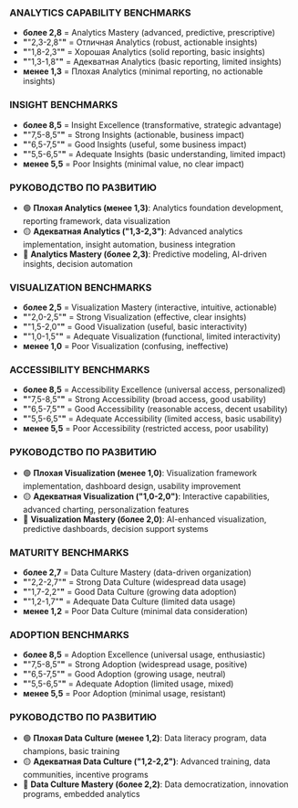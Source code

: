 ### ANALYTICS CAPABILITY BENCHMARKS
- **более 2,8** = Analytics Mastery (advanced, predictive, prescriptive)
- **"**"2,3-2,8"**"** = Отличная Analytics (robust, actionable insights)
- **"**"1,8-2,3"**"** = Хорошая Analytics (solid reporting, basic insights)
- **"**"1,3-1,8"**"** = Адекватная Analytics (basic reporting, limited insights)
- **менее 1,3** = Плохая Analytics (minimal reporting, no actionable insights)

### INSIGHT BENCHMARKS
- **более 8,5** = Insight Excellence (transformative, strategic advantage)
- **"**"7,5-8,5"**"** = Strong Insights (actionable, business impact)
- **"**"6,5-7,5"**"** = Good Insights (useful, some business impact)
- **"**"5,5-6,5"**"** = Adequate Insights (basic understanding, limited impact)
- **менее 5,5** = Poor Insights (minimal value, no clear impact)

### РУКОВОДСТВО ПО РАЗВИТИЮ
- 🟢 **Плохая Analytics (менее 1,3)**: Analytics foundation development, reporting framework, data visualization
- 🟡 **Адекватная Analytics ("1,3-2,3")**: Advanced analytics implementation, insight automation, business integration
- 🔴 **Analytics Mastery (более 2,3)**: Predictive modeling, AI-driven insights, decision automation

### VISUALIZATION BENCHMARKS
- **более 2,5** = Visualization Mastery (interactive, intuitive, actionable)
- **"**"2,0-2,5"**"** = Strong Visualization (effective, clear insights)
- **"**"1,5-2,0"**"** = Good Visualization (useful, basic interactivity)
- **"**"1,0-1,5"**"** = Adequate Visualization (functional, limited interactivity)
- **менее 1,0** = Poor Visualization (confusing, ineffective)

### ACCESSIBILITY BENCHMARKS
- **более 8,5** = Accessibility Excellence (universal access, personalized)
- **"**"7,5-8,5"**"** = Strong Accessibility (broad access, good usability)
- **"**"6,5-7,5"**"** = Good Accessibility (reasonable access, decent usability)
- **"**"5,5-6,5"**"** = Adequate Accessibility (limited access, basic usability)
- **менее 5,5** = Poor Accessibility (restricted access, poor usability)

### РУКОВОДСТВО ПО РАЗВИТИЮ
- 🟢 **Плохая Visualization (менее 1,0)**: Visualization framework implementation, dashboard design, usability improvement
- 🟡 **Адекватная Visualization ("1,0-2,0")**: Interactive capabilities, advanced charting, personalization features
- 🔴 **Visualization Mastery (более 2,0)**: AI-enhanced visualization, predictive dashboards, decision support systems

### MATURITY BENCHMARKS
- **более 2,7** = Data Culture Mastery (data-driven organization)
- **"**"2,2-2,7"**"** = Strong Data Culture (widespread data usage)
- **"**"1,7-2,2"**"** = Good Data Culture (growing data adoption)
- **"**"1,2-1,7"**"** = Adequate Data Culture (limited data usage)
- **менее 1,2** = Poor Data Culture (minimal data consideration)

### ADOPTION BENCHMARKS
- **более 8,5** = Adoption Excellence (universal usage, enthusiastic)
- **"**"7,5-8,5"**"** = Strong Adoption (widespread usage, positive)
- **"**"6,5-7,5"**"** = Good Adoption (growing usage, neutral)
- **"**"5,5-6,5"**"** = Adequate Adoption (limited usage, mixed)
- **менее 5,5** = Poor Adoption (minimal usage, resistant)

### РУКОВОДСТВО ПО РАЗВИТИЮ
- 🟢 **Плохая Data Culture (менее 1,2)**: Data literacy program, data champions, basic training
- 🟡 **Адекватная Data Culture ("1,2-2,2")**: Advanced training, data communities, incentive programs
- 🔴 **Data Culture Mastery (более 2,2)**: Data democratization, innovation programs, embedded analytics 